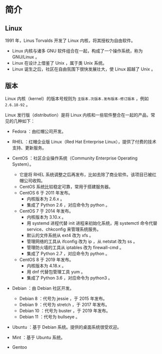 # 简介

## Linux

1991 年，Linus Torvalds 开发了 Linux 内核，将其授权为自由软件。
- Linux 内核与诸多 GNU 软件组合在一起，构成了一个操作系统，称为 GNU/Linux 。
- Linux 在设计上借鉴了 Unix ，属于类 Unix 系统。
- Linux 诞生之后，社区在自由氛围下很快发展壮大，使 Linux 超越了 Unix 。

## 版本

Linux 内核（kernel）的版本号规则为 `主版本.次版本.发布版本-修订版本` ，例如 `2.6.18-92` 。

Linux 发行版（distribution）是将 Linux 内核和一些软件整合在一起的产品，常见的几种如下：
- Fedora ：由红帽公司开发。
- RHEL ：红帽企业版 Linux（Red Hat Enterprise Linux），提供了付费的技术支持、更新服务。
- CentOS ：社区企业操作系统（Community Enterprise Operating System）。
  - 它是将 RHEL 系统调整之后再发布，比如去除了商业软件。该项目已被红帽公司收购。
  - CentOS 系统比较稳定可靠，常用于搭建服务器。
  - CentOS 6 于 2011 年发布。
    - 内核版本为 2.6.x 。
    - 集成了 Python 2.6 ，对应命令为 python 。
  - CentOS 7 于 2014 年发布。
    - 内核版本为 3.10.x 。
    - 用 systemd 进程代替 init 进程来初始化系统，用 systemctl 命令代替 service、chkconfig 来管理系统服务。
    - 默认的文件系统从 ext4 改为 xfs 。
    - 管理网络的工具从 ifconfig 改为 ip ，从 netstat 改为 ss 。
    - 管理防火墙的工具从 iptables 改为 firewall-cmd 。
    - 集成了 Python 2.7 ，对应命令为 python 。
  - CentOS 8 于 2019 年发布。
    - 内核版本为 4.18.x 。
    - 用 dnf 代替包管理工具 yum 。
    - 集成了 Python 3.6 ，对应命令为 python3 。

- Debian ：由 Debian 社区开发。
  - Debian 8 ：代号为 jessie ，于 2015 年发布。
  - Debian 9 ：代号为 stretch ，于 2017 年发布。
  - Debian 10 ：代号为 buster ，于 2019 年发布。
  - Debian 11 ：代号为 bullseye 。

- Ubuntu ：基于 Debian 系统。提供的桌面系统很受欢迎。
- Mint ：基于 Ubuntu 系统。
- Gentoo
